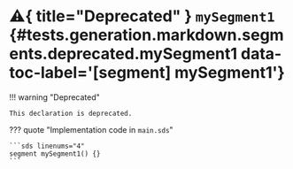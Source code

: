 # :warning:{ title="Deprecated" } <code class="doc-symbol doc-symbol-segment"></code> `mySegment1` {#tests.generation.markdown.segments.deprecated.mySegment1 data-toc-label='[segment] mySegment1'}

!!! warning "Deprecated"

    This declaration is deprecated.

??? quote "Implementation code in `main.sds`"

    ```sds linenums="4"
    segment mySegment1() {}
    ```
